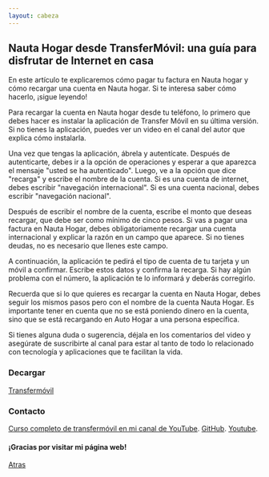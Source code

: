 ```yaml
---
layout: cabeza
---
```


## Nauta Hogar desde TransferMóvil: una guía para disfrutar de Internet en casa

En este artículo te explicaremos cómo pagar tu factura en Nauta hogar y cómo recargar una cuenta en Nauta hogar. Si te interesa saber cómo hacerlo, ¡sigue leyendo!

Para recargar la cuenta en Nauta hogar desde tu teléfono, lo primero que debes hacer es instalar la aplicación de Transfer Móvil en su última versión. Si no tienes la aplicación, puedes ver un video en el canal del autor que explica cómo instalarla.

Una vez que tengas la aplicación, ábrela y autentícate. Después de autenticarte, debes ir a la opción de operaciones y esperar a que aparezca el mensaje "usted se ha autenticado". Luego, ve a la opción que dice "recarga" y escribe el nombre de la cuenta. Si es una cuenta de internet, debes escribir "navegación internacional". Si es una cuenta nacional, debes escribir "navegación nacional".

Después de escribir el nombre de la cuenta, escribe el monto que deseas recargar, que debe ser como mínimo de cinco pesos. Si vas a pagar una factura en Nauta Hogar, debes obligatoriamente recargar una cuenta internacional y explicar la razón en un campo que aparece. Si no tienes deudas, no es necesario que llenes este campo.

A continuación, la aplicación te pedirá el tipo de cuenta de tu tarjeta y un móvil a confirmar. Escribe estos datos y confirma la recarga. Si hay algún problema con el número, la aplicación te lo informará y deberás corregirlo.

Recuerda que si lo que quieres es recargar la cuenta en Nauta Hogar, debes seguir los mismos pasos pero con el nombre de la cuenta Nauta Hogar. Es importante tener en cuenta que no se está poniendo dinero en la cuenta, sino que se está recargando en Auto Hogar a una persona específica.

Si tienes alguna duda o sugerencia, déjala en los comentarios del video y asegúrate de suscribirte al canal para estar al tanto de todo lo relacionado con tecnología y aplicaciones que te facilitan la vida.

### Decargar

[Transfermóvil](https://www.etecsa.cu/es/aplicaciones/transfermovil)

### Contacto

[Curso completo de transfermóvil en mi canal de YouTube](https://youtube.com/playlist?list=PL9Lgme4PR4XDbaGv87gfR5AupKot9yf5Z).
[GitHub](https://github.com/Infor-Mayo).
[Youtube](https://youtube.com/@Infor-Mayo).

#### ¡Gracias por visitar mi página web!

[Atras](./1-curso-completo-transfermovil.md) 
